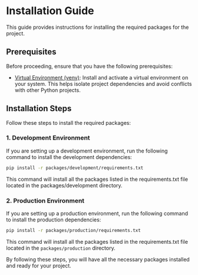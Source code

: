 # Installation Guide

This guide provides instructions for installing the required packages for the project.

## Prerequisites

Before proceeding, ensure that you have the following prerequisites:

- [Virtual Environment (venv)](env.md): Install and activate a virtual environment on your system. This helps isolate project dependencies and avoid conflicts with other Python projects.

## Installation Steps

Follow these steps to install the required packages:

### 1. Development Environment

If you are setting up a development environment, run the following command to install the development dependencies:

```bash
pip install -r packages/development/requirements.txt
```

This command will install all the packages listed in the requirements.txt file located in the packages/development directory.


### 2. Production Environment

If you are setting up a production environment, run the following command to install the production dependencies:

```bash
pip install -r packages/production/requirements.txt
```

This command will install all the packages listed in the requirements.txt file located in the `packages/production` directory.


By following these steps, you will have all the necessary packages installed and ready for your project.